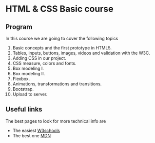 # HTML & CSS Basic course

## Program

In this course we are going to cover the following topics

1. Basic concepts and the first prototype in HTML5.
2. Tables, inputs, buttons, images, videos and validation with the W3C.
3. Adding CSS in our project.
4. CSS measure, colors and fonts.
5. Box modeling I.
6. Box modeling II.
7. Flexbox.
8. Animations, transformations and transitions.
9. Bootstrap.
10. Upload to server.

## Useful links

The best pages to look for more technical info are

- The easiest [W3schools](https://www.w3schools.com/)
- The best one [MDN](https://developer.mozilla.org/es/)
